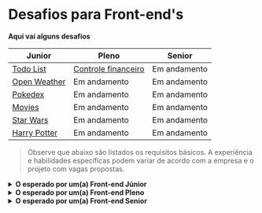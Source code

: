 # Desafios para Front-end's

**Aqui vai alguns desafios**

| Junior                                                       | Pleno                                                             | Senior       |
| ------------------------------------------------------------ | ----------------------------------------------------------------- | ------------ |
| [Todo List](./Challenges/begginer/01-todo-list.md)           | [Controle financeiro](./Challenges/mid/01-controle-financeiro.md) | Em andamento |
| [Open Weather](./Challenges/begginer/02-open-weather-map.md) | Em andamento                                                      | Em andamento |
| [Pokedex](./Challenges/begginer/03-pokedex.md)               | Em andamento                                                      | Em andamento |
| [Movies](./Challenges/begginer/04-movies.md)                 | Em andamento                                                      | Em andamento |
| [Star Wars](./Challenges/begginer/05-star-wars.md)           | Em andamento                                                      | Em andamento |
| [Harry Potter](./Challenges/begginer/06-harry-potter.md)     | Em andamento                                                      | Em andamento |

> Observe que abaixo são listados os requisitos básicos. A experiência e habilidades específicas podem variar de acordo com a empresa e o projeto com vagas propostas.

<details>
  <summary><b> O esperado por um(a) Front-end Júnior</b></summary>
    Um desenvolvedor Junior em React normalmente deve ter conhecimentos nas seguintes áreas:

    1. Fundamentos de HTML, CSS e JavaScript: Eles são a base para o desenvolvimento de aplicações em React.

    2. ReactJS: Conhecimento na biblioteca ReactJS é obrigatório, incluindo seus conceitos básicos como componentes, estado, propriedades, gerenciamento de eventos, entre outros.Espera-se que o desenvolvedor iniciante seja capaz de criar componentes reutilizáveis e manter a estrutura da aplicação organizada. Além disso, é importante que ele utilize boas práticas de programação, como tratamento de erros e manipulação de estado.

    3. JavaScript Moderno: Conhecimentos em ECMAScript 6 ou superior são importantes, já que o React é baseado nesse padrão.

    4. Ferramentas de Desenvolvimento: Conhecimento de ferramentas como npm, yarn, create-react-app, entre outras, é importante para o desenvolvimento e gerenciamento de pacotes.

    5. Consumir APIs: Conhecimento básico de como consumir APIs externas, como obter dados de uma API e manipulá-los.

    6. Gerenciamento de Estado: Conhecimento em gerenciamento de estado, como Redux ou Context API, é importante para garantir a consistência e escalabilidade da aplicação.

    7. Testes: Conhecimentos em testes de aplicações React, incluindo Jest e Enzyme, são importantes para garantir a qualidade do código.

    8. Git e versionamento de código: Conhecimento em Git e boas práticas de versionamento de código são importantes para trabalhar em equipe e manter a integridade do código.

    Lembre-se, ao ser um desenvolvedor iniciante, é natural cometer erros e não ter uma solução perfeita para todos os desafios. O objetivo é aprender e se desenvolver ao longo do caminho.

</details>

<details>
  <summary> <b>O esperado por um(a) Front-end Pleno</b></summary>
  Um desenvolvedor pleno em React geralmente deve ter as seguintes habilidades e conhecimentos:

    1. Fundamentos sólidos em HTML, CSS e JavaScript: Eles são a base para o desenvolvimento de aplicações em React.

    2. ReactJS: Conhecimento avançado na biblioteca ReactJS, incluindo seus conceitos avançados como hooks, suspense, lazy loading, entre outros.

    3. JavaScript Moderno: Conhecimento avançado em ECMAScript 6 ou superior, incluindo suas novidades e melhores práticas.

    4. Ferramentas de Desenvolvimento: Conhecimento avançado em ferramentas como npm, yarn, webpack, babel, entre outras, é importante para o desenvolvimento e gerenciamento de pacotes.

    5. Gerenciamento de Estado: Conhecimento avançado em gerenciamento de estado, como Redux ou Context API, é importante para garantir a consistência e escalabilidade da aplicação.

    6. Testes: Conhecimento avançado em testes de aplicações React, incluindo Jest e Enzyme, é importante para garantir a qualidade do código.

    7. Git e versionamento de código: Conhecimento avançado em Git e boas práticas de versionamento de código são importantes para trabalhar em equipe e manter a integridade do código.

    8. Design Patterns: Conhecimento de design patterns e boas práticas de programação é importante para escrever código organizado, escalável e fácil de manter.

    9. Experiência em outras tecnologias: Conhecimento em tecnologias complementares ao React, como NodeJS, GraphQL, REST APIs, entre outras, é valorizado.

    10. Comunidade e Evolução: Conhecimento de tendências e evoluções da comunidade React e da tecnologia é importante para manter-se atualizado e preparado para novos desafios.

</details>

<details>
  <summary><b>O esperado por um(a) Front-end Senior</b></summary>

    Um desenvolvedor senior em React geralmente deve ter as seguintes habilidades e conhecimentos:

    1. Fundamentos sólidos em HTML, CSS e JavaScript: Eles são a base para o desenvolvimento de aplicações em React.

    2. ReactJS: Conhecimento profundo na biblioteca ReactJS, incluindo seus conceitos avançados como hooks, suspense, lazy loading, entre outros.

    3. JavaScript Moderno: Conhecimento avançado em ECMAScript 6 ou superior, incluindo suas novidades e melhores práticas.

    4. Ferramentas de Desenvolvimento: Conhecimento avançado em ferramentas como npm, yarn, webpack, babel, entre outras, é importante para o desenvolvimento e gerenciamento de pacotes.

    5. Gerenciamento de Estado: Conhecimento profundo em gerenciamento de estado, como Redux ou Context API, é importante para garantir a consistência e escalabilidade da aplicação.

    6. Testes: Conhecimento avançado em testes de aplicações React, incluindo Jest e Enzyme, é importante para garantir a qualidade do código.

    7. Git e versionamento de código: Conhecimento avançado em Git e boas práticas de versionamento de código são importantes para trabalhar em equipe e manter a integridade do código.

    8. Design Patterns: Conhecimento de design patterns e boas práticas de programação é importante para escrever código organizado, escalável e fácil de manter.

    9. Experiência em outras tecnologias: Conhecimento em tecnologias complementares ao React, como NodeJS, GraphQL, REST APIs, entre outras, é valorizado.

    10. Comunidade e Evolução: Conhecimento de tendências e evoluções da comunidade React e da tecnologia é importante para manter-se atualizado e preparado para novos desafios.

    11. Liderança e Mentoria: Capacidade de liderar equipes de desenvolvimento, guiar colegas juniores e compartilhar conhecimento e boas práticas.

    12. Resolução de problemas: Capacidade de identificar e resolver problemas complexos e trabalhar de forma autônoma.

    13. Arquitetura de aplicações: Conhecimento avançado em arquitetura de aplicações, incluindo boas práticas e padrões para garantir a escalabilidade, performance e segurança da aplicação

</details>
